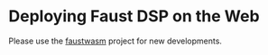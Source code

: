 # Deploying Faust DSP on the Web

Please use the [faustwasm](https://github.com/grame-cncm/faustwasm) project for new developments. 
